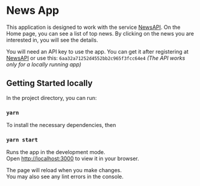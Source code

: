 # News App

This application is designed to work with the service [NewsAPI](https://newsapi.org/). On the Home page, you can see a list of top news. By clicking on the news you are interested in, you will see the details.

You will need an API key to use the app. You can get it after registering at [NewsAPI](https://newsapi.org/) or use this: <code>6aa32a71252d4552bb2c965f3fcc64e4</code> <em>(The API works only for a locally running app)</em>

## Getting Started locally

In the project directory, you can run:

### `yarn`

To install the necessary dependencies, then

### `yarn start`

Runs the app in the development mode.\
Open [http://localhost:3000](http://localhost:3000) to view it in your browser.

The page will reload when you make changes.\
You may also see any lint errors in the console.

